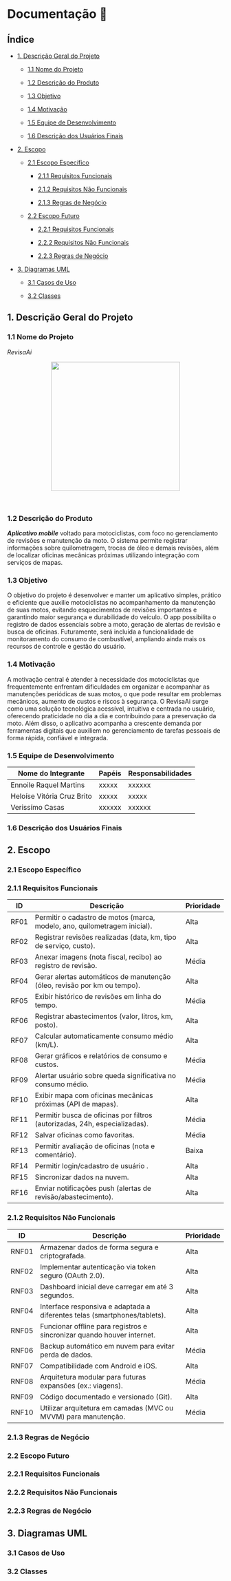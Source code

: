 # Documentação 📑
## Índice

- [1. Descrição Geral do Projeto](#1-descrição-geral-do-projeto)
  
  - [1.1 Nome do Projeto](#11-nome-do-projeto)
    
  - [1.2 Descrição do Produto](#12-descrição-do-produto)
    
  - [1.3 Objetivo](#13-objetivo)
    
  - [1.4 Motivação](#14-motivação)
    
  - [1.5 Equipe de Desenvolvimento](#15-equipe-de-desenvolvimento)
    
  - [1.6 Descrição dos Usuários Finais](#16-descrição-dos-usuários-finais)

- [2. Escopo](#2-escopo)
  
  - [2.1 Escopo Específico](#21-escopo-específico)
    
    - [2.1.1 Requisitos Funcionais](#211-requisitos-funcionais)
      
    - [2.1.2 Requisitos Não Funcionais](#212-requisitos-não-funcionais)
      
    - [2.1.3 Regras de Negócio](#213-regras-de-negócio)
      
  - [2.2 Escopo Futuro](#22-escopo-futuro)
    
    - [2.2.1 Requisitos Funcionais](#221-requisitos-funcionais)
      
    - [2.2.2 Requisitos Não Funcionais](#222-requisitos-não-funcionais)
      
    - [2.2.3 Regras de Negócio](#223-regras-de-negócio)

- [3. Diagramas UML](#3-diagramas-uml)
  
  - [3.1 Casos de Uso](#31-casos-de-uso)
    
  - [3.2 Classes](#32-classes)

    
## 1. Descrição Geral do Projeto

### 1.1 Nome do Projeto

*RevisaAi*
<br>
<p align="center"> <img src="" alt="" width="300" /></p>
<br>

### 1.2 Descrição do Produto

_**Aplicativo mobile**_ voltado para motociclistas, com foco no gerenciamento de revisões e manutenção da moto. O sistema permite registrar informações sobre quilometragem, trocas de óleo e demais revisões, além de localizar oficinas mecânicas próximas utilizando integração com serviços de mapas.

### 1.3 Objetivo

O objetivo do projeto é desenvolver e manter um aplicativo simples, prático e eficiente que auxilie motociclistas no acompanhamento da manutenção de suas motos, evitando esquecimentos de revisões importantes e garantindo maior segurança e durabilidade do veículo. O app possibilita o registro de dados essenciais sobre a moto, geração de alertas de revisão e busca de oficinas. Futuramente, será incluída a funcionalidade de monitoramento do consumo de combustível, ampliando ainda mais os recursos de controle e gestão do usuário.

### 1.4 Motivação 

A motivação central é atender à necessidade dos motociclistas que frequentemente enfrentam dificuldades em organizar e acompanhar as manutenções periódicas de suas motos, o que pode resultar em problemas mecânicos, aumento de custos e riscos à segurança. O RevisaAi surge como uma solução tecnológica acessível, intuitiva e centrada no usuário, oferecendo praticidade no dia a dia e contribuindo para a preservação da moto. Além disso, o aplicativo acompanha a crescente demanda por ferramentas digitais que auxiliem no gerenciamento de tarefas pessoais de forma rápida, confiável e integrada.

### 1.5 Equipe de Desenvolvimento

| Nome do Integrante | Papéis | Responsabilidades |
|--------------------|--------|-------------------|
| Ennoile Raquel Martins | xxxxx | xxxxxx |
| Heloíse Vitória Cruz Brito | xxxxx | xxxxx |
| Verissímo Casas | xxxxxx | xxxxxx | 

### 1.6 Descrição dos Usuários Finais

## 2. Escopo

### 2.1 Escopo Específico

### 2.1.1 Requisitos Funcionais 

| ID   | Descrição                                                                 | Prioridade |
|------|---------------------------------------------------------------------------|------------|
| RF01 | Permitir o cadastro de motos (marca, modelo, ano, quilometragem inicial).  | Alta       |
| RF02 | Registrar revisões realizadas (data, km, tipo de serviço, custo).          | Alta       |
| RF03 | Anexar imagens (nota fiscal, recibo) ao registro de revisão.               | Média      |
| RF04 | Gerar alertas automáticos de manutenção (óleo, revisão por km ou tempo).   | Alta       |
| RF05 | Exibir histórico de revisões em linha do tempo.                            | Média      |
| RF06 | Registrar abastecimentos (valor, litros, km, posto).                       | Alta       |
| RF07 | Calcular automaticamente consumo médio (km/L).                             | Alta       |
| RF08 | Gerar gráficos e relatórios de consumo e custos.                           | Média      |
| RF09 | Alertar usuário sobre queda significativa no consumo médio.                | Média      |
| RF10 | Exibir mapa com oficinas mecânicas próximas (API de mapas).                | Alta       |
| RF11 | Permitir busca de oficinas por filtros (autorizadas, 24h, especializadas). | Média      |
| RF12 | Salvar oficinas como favoritas.                                            | Média      |
| RF13 | Permitir avaliação de oficinas (nota e comentário).                        | Baixa      |
| RF14 | Permitir login/cadastro de usuário .                                       | Alta       |
| RF15 | Sincronizar dados na nuvem.                                                | Alta       |
| RF16 | Enviar notificações push (alertas de revisão/abastecimento).               | Alta       |


### 2.1.2 Requisitos Não Funcionais 

| ID    | Descrição                                                                 | Prioridade |
|-------|---------------------------------------------------------------------------|------------|
| RNF01 | Armazenar dados de forma segura e criptografada.                          | Alta       |
| RNF02 | Implementar autenticação via token seguro (OAuth 2.0).                    | Alta       |
| RNF03 | Dashboard inicial deve carregar em até 3 segundos.                        | Alta       |
| RNF04 | Interface responsiva e adaptada a diferentes telas (smartphones/tablets). | Alta       |
| RNF05 | Funcionar offline para registros e sincronizar quando houver internet.    | Alta       |
| RNF06 | Backup automático em nuvem para evitar perda de dados.                    | Média      |
| RNF07 | Compatibilidade com Android e iOS.                                        | Alta       |
| RNF08 | Arquitetura modular para futuras expansões (ex.: viagens).                | Média      |
| RNF09 | Código documentado e versionado (Git).                                    | Alta       |
| RNF10 | Utilizar arquitetura em camadas (MVC ou MVVM) para manutenção.            | Média      |


### 2.1.3 Regras de Negócio

### 2.2 Escopo Futuro

### 2.2.1 Requisitos Funcionais

### 2.2.2 Requisitos Não Funcionais 

### 2.2.3 Regras de Negócio 

## 3. Diagramas UML

### 3.1 Casos de Uso

### 3.2 Classes 
